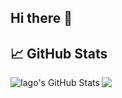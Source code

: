## Hi there 👋










## &#x1f4c8; GitHub Stats

<a href="https://github.com/Pereiroo/Pereiroo">
  <img align="center" src="https://github-readme-stats.vercel.app/api/top-langs/?username=Pereiroo&hide=java,html,tex&title_color=ffffff&text_color=c9cacc&icon_color=2bbc8a&bg_color=1d1f21&langs_count=3" />
</a>


<a href="https://github.com/Pereiroo/Pereiroo">
  <img align="left" src="https://github-readme-stats.vercel.app/api?username=Pereiroo&show_icons=true&line_height=27&count_private=true&title_color=ffffff&text_color=c9cacc&icon_color=2bbc8a&bg_color=1d1f21" alt="Iago's GitHub Stats" />
</a>




<!--
<a href="https://github.com/Pereiroo/python-project-blueprint">
  <img align="center" src="https://github-readme-stats.vercel.app/api/pin/?username=Pereiroo&repo=python-project-blueprint&title_color=ffffff&text_color=c9cacc&icon_color=2bbc8a&bg_color=1d1f21" />
</a>



Stats de projecto específicas
<a href="https://github.com/Pereiroo/proyect">
  <img align="center" src="https://github-readme-stats.vercel.app/api/pin/?username=Pereiroo&repo=go-project-blueprint&title_color=ffffff&text_color=c9cacc&icon_color=2bbc8a&bg_color=1d1f21" />
</a>    

-->
